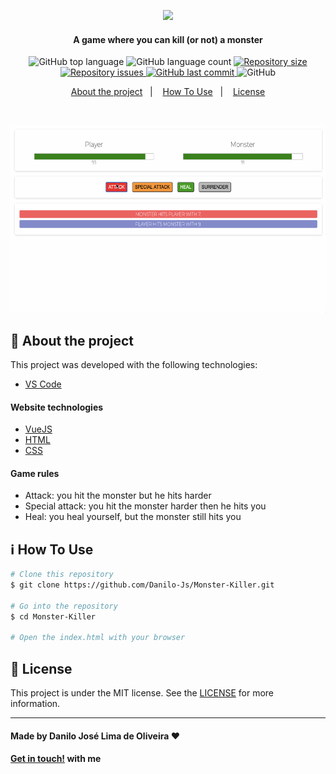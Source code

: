 <p align="center">
  <img height="150"src="https://miro.medium.com/max/1200/1*OrjCKmou1jT4It5so5gvOA.jpeg">
</p>

<h4 align="center">
  A game where you can kill (or not) a monster
</h4>

<p align="center">
  <img alt="GitHub top language" src="https://img.shields.io/github/languages/top/Danilo-Js/Monster-Killer">

  <img alt="GitHub language count" src="https://img.shields.io/github/languages/count/Danilo-Js/Monster-Killer">
  
  <a href="https://img.shields.io/github/repo-size/Danilo-Js/Monster-Killer/commits/master">
    <img alt="Repository size" src="https://img.shields.io/github/repo-size/Danilo-Js/Monster-Killer">
  </a>

  <a href="https://img.shields.io/github/issues/Danilo-Js/Monster-Killer/issues">
    <img alt="Repository issues" src="https://img.shields.io/github/issues/Danilo-Js/Monster-Killer">
  </a>
  
  <a href="https://img.shields.io/github/last-commit/Danilo-Js/Monster-Killer/commits/master">
    <img alt="GitHub last commit" src="https://img.shields.io/github/last-commit/Danilo-Js/Monster-Killer">
  </a>
  
  <img alt="GitHub" src="https://img.shields.io/github/license/Danilo-Js/Monster-Killer">
</p>

<p align="center" direction="row">
  <a href="#rocket-about-the-project">About the project</a>&nbsp;&nbsp;&nbsp;|&nbsp;&nbsp;&nbsp;
  <a href="#information_source-how-to-use">How To Use</a>&nbsp;&nbsp;&nbsp;|&nbsp;&nbsp;&nbsp;
  <a href="#memo-license">License</a>
</p>

</br>

<p align="center">
  <img alt="Web" width="600" height="300" src="https://github.com/Danilo-Js/Monster-Killer/blob/main/ReadmeGIFS/Web.gif">
</p>

## :rocket: About the project

This project was developed with the following technologies:
-  [VS Code][vc]

#### Website technologies
-  [VueJS](https://vuejs.org)
-  [HTML](https://www.w3schools.com/html/)
-  [CSS](https://www.w3schools.com/css/)
#### Game rules
- Attack: you hit the monster but he hits harder
- Special attack: you hit the monster harder then he hits you
- Heal: you heal yourself, but the monster still hits you

## :information_source: How To Use
```bash
# Clone this repository
$ git clone https://github.com/Danilo-Js/Monster-Killer.git

# Go into the repository
$ cd Monster-Killer

# Open the index.html with your browser
```

## :memo: License
This project is under the MIT license. See the [LICENSE](https://github.com/Danilo-Js/Monster-Killer/blob/main/LICENSE) for more information.

---

#### Made by Danilo José Lima de Oliveira ♥ 
#### [Get in touch!](https://www.linkedin.com/in/danilo-js/) with me 

[vc]: https://code.visualstudio.com/
